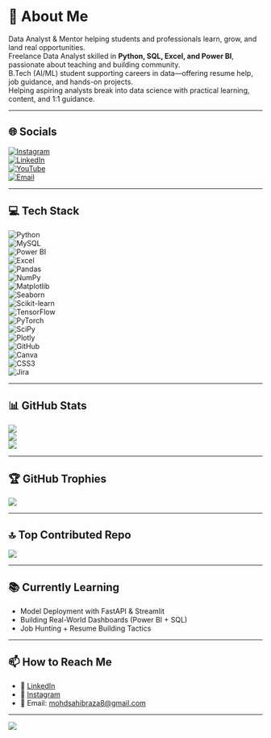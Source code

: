 # 💫 About Me
Data Analyst & Mentor helping students and professionals learn, grow, and land real opportunities.  
Freelance Data Analyst skilled in **Python, SQL, Excel, and Power BI**, passionate about teaching and building community.  
B.Tech (AI/ML) student supporting careers in data—offering resume help, job guidance, and hands-on projects.  
Helping aspiring analysts break into data science with practical learning, content, and 1:1 guidance.

---

## 🌐 Socials  
[![Instagram](https://img.shields.io/badge/Instagram-%23E4405F.svg?logo=Instagram&logoColor=white)](https://instagram.com/msturkeng)  
[![LinkedIn](https://img.shields.io/badge/LinkedIn-%230077B5.svg?logo=linkedin&logoColor=white)](https://linkedin.com/in/mohdsahibraza)  
[![YouTube](https://img.shields.io/badge/YouTube-%23FF0000.svg?logo=YouTube&logoColor=white)](https://www.youtube.com/@yourchannelname)  
[![Email](https://img.shields.io/badge/Email-D14836?logo=gmail&logoColor=white)](mailto:mohdsahibraza8@gmail.com)

---

## 💻 Tech Stack  
![Python](https://img.shields.io/badge/python-3670A0?style=for-the-badge&logo=python&logoColor=ffdd54)  
![MySQL](https://img.shields.io/badge/mysql-4479A1.svg?style=for-the-badge&logo=mysql&logoColor=white)  
![Power BI](https://img.shields.io/badge/power_bi-F2C811?style=for-the-badge&logo=powerbi&logoColor=black)  
![Excel](https://img.shields.io/badge/Excel-217346?style=for-the-badge&logo=microsoft-excel&logoColor=white)  
![Pandas](https://img.shields.io/badge/pandas-%23150458.svg?style=for-the-badge&logo=pandas&logoColor=white)  
![NumPy](https://img.shields.io/badge/numpy-%23013243.svg?style=for-the-badge&logo=numpy&logoColor=white)  
![Matplotlib](https://img.shields.io/badge/Matplotlib-%23ffffff.svg?style=for-the-badge&logo=Matplotlib&logoColor=black)  
![Seaborn](https://img.shields.io/badge/seaborn-%2303A9F4.svg?style=for-the-badge&logoColor=white)  
![Scikit-learn](https://img.shields.io/badge/scikit--learn-%23F7931E.svg?style=for-the-badge&logo=scikit-learn&logoColor=white)  
![TensorFlow](https://img.shields.io/badge/TensorFlow-%23FF6F00.svg?style=for-the-badge&logo=TensorFlow&logoColor=white)  
![PyTorch](https://img.shields.io/badge/PyTorch-%23EE4C2C.svg?style=for-the-badge&logo=PyTorch&logoColor=white)  
![SciPy](https://img.shields.io/badge/SciPy-%230C55A5.svg?style=for-the-badge&logo=scipy&logoColor=white)  
![Plotly](https://img.shields.io/badge/Plotly-%233F4F75.svg?style=for-the-badge&logo=plotly&logoColor=white)  
![GitHub](https://img.shields.io/badge/github-%23121011.svg?style=for-the-badge&logo=github&logoColor=white)  
![Canva](https://img.shields.io/badge/Canva-%2300C4CC.svg?style=for-the-badge&logo=Canva&logoColor=white)  
![CSS3](https://img.shields.io/badge/css3-%231572B6.svg?style=for-the-badge&logo=css3&logoColor=white)  
![Jira](https://img.shields.io/badge/jira-%230A0FFF.svg?style=for-the-badge&logo=jira&logoColor=white)

---

## 📊 GitHub Stats  
![](https://github-readme-stats.vercel.app/api?username=sahibturk&theme=dark&hide_border=false&include_all_commits=false&count_private=false)  
![](https://nirzak-streak-stats.vercel.app/?user=sahibturk&theme=dark&hide_border=false)  
![](https://github-readme-stats.vercel.app/api/top-langs/?username=sahibturk&theme=dark&hide_border=false&include_all_commits=false&count_private=false&layout=compact)

---

## 🏆 GitHub Trophies  
![](https://github-profile-trophy.vercel.app/?username=sahibturk&theme=radical&no-frame=false&no-bg=false&margin-w=4)

---

## 🔝 Top Contributed Repo  
![](https://github-contributor-stats.vercel.app/api?username=sahibturk&limit=5&theme=dark&combine_all_yearly_contributions=true)

---

## 📚 Currently Learning  
- Model Deployment with FastAPI & Streamlit  
- Building Real-World Dashboards (Power BI + SQL)  
- Job Hunting + Resume Building Tactics

---

## 📫 How to Reach Me  
- 💼 [LinkedIn](https://linkedin.com/in/mohdsahibraza)  
- 📸 [Instagram](https://instagram.com/msturkeng)  
- 📧 Email: mohdsahibraza8@gmail.com  

---

[![](https://visitcount.itsvg.in/api?id=sahibturk&icon=0&color=0)](https://visitcount.itsvg.in)

<!-- Proudly created with GPRM ( https://gprm.itsvg.in ) -->
